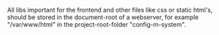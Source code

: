 All libs important for the frontend and other files like css or static html's, should be stored in the document-root of a webserver, for example "/var/www/html" in the project-root-folder "config-m-system".
